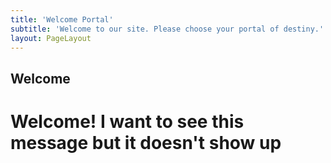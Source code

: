 ```yaml
---
title: 'Welcome Portal'
subtitle: 'Welcome to our site. Please choose your portal of destiny.'
layout: PageLayout
---
```


## Welcome

<h1>Welcome! I want to see this message but it doesn't show up</h1>